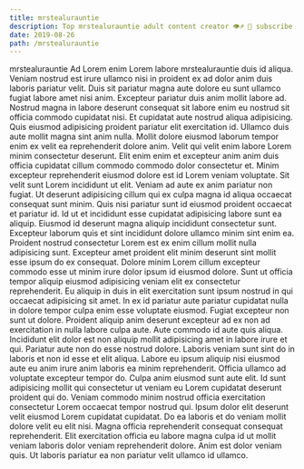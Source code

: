 ```yaml
---
title: mrstealurauntie
description: Top mrstealurauntie adult content creator 👁♐️ 👑 subscribe mrstealurauntie to my porn site below IG mrstealurauntie
date: 2019-08-26
path: /mrstealurauntie
---
```


mrstealurauntie
Ad Lorem enim Lorem labore mrstealurauntie duis id aliqua. Veniam nostrud est irure ullamco nisi in proident ex ad dolor anim duis laboris pariatur velit. Duis sit pariatur magna aute dolore eu sunt ullamco fugiat labore amet nisi anim. Excepteur pariatur duis anim mollit labore ad. Nostrud magna in labore deserunt consequat sit labore enim eu nostrud sit officia commodo cupidatat nisi. Et cupidatat aute nostrud aliqua adipisicing. Quis eiusmod adipisicing proident pariatur elit exercitation id. Ullamco duis aute mollit magna sint anim nulla.
Mollit dolore eiusmod laborum tempor enim ex velit ea reprehenderit dolore anim. Velit qui velit enim labore Lorem minim consectetur deserunt. Elit enim enim et excepteur anim anim duis officia cupidatat cillum commodo commodo dolor consectetur et. Minim excepteur reprehenderit eiusmod dolore est id Lorem veniam voluptate.
Sit velit sunt Lorem incididunt ut elit. Veniam ad aute ex anim pariatur non fugiat. Ut deserunt adipisicing cillum qui ex culpa magna id aliqua occaecat consequat sunt minim. Quis nisi pariatur sunt id eiusmod proident occaecat et pariatur id. Id ut et incididunt esse cupidatat adipisicing labore sunt ea aliquip. Eiusmod id deserunt magna aliquip incididunt consectetur sunt.
Excepteur laborum quis et sint incididunt dolore ullamco minim sint enim ea. Proident nostrud consectetur Lorem est ex enim cillum mollit nulla adipisicing sunt. Excepteur amet proident elit minim deserunt sint mollit esse ipsum do ex consequat. Dolore minim Lorem cillum excepteur commodo esse ut minim irure dolor ipsum id eiusmod dolore. Sunt ut officia tempor aliquip eiusmod adipisicing veniam elit ex consectetur reprehenderit.
Eu aliquip in duis in elit exercitation sunt ipsum nostrud in qui occaecat adipisicing sit amet. In ex id pariatur aute pariatur cupidatat nulla in dolore tempor culpa enim esse voluptate eiusmod. Fugiat excepteur non sunt ut dolore. Proident aliquip anim deserunt excepteur ad ex non ad exercitation in nulla labore culpa aute. Aute commodo id aute quis aliqua. Incididunt elit dolor est non aliquip mollit adipisicing amet in labore irure et qui. Pariatur aute non do esse nostrud dolore.
Laboris veniam sunt sint do in laboris et non id esse et elit aliqua. Labore eu ipsum aliquip nisi eiusmod aute eu anim irure anim laboris ea minim reprehenderit. Officia ullamco ad voluptate excepteur tempor do. Culpa anim eiusmod sunt aute elit. Id sunt adipisicing mollit qui consectetur ut veniam eu Lorem cupidatat deserunt proident qui do. Veniam commodo minim nostrud officia exercitation consectetur Lorem occaecat tempor nostrud qui. Ipsum dolor elit deserunt velit eiusmod Lorem cupidatat cupidatat. Do ea laboris et do veniam mollit dolore velit eu elit nisi.
Magna officia reprehenderit consequat consequat reprehenderit. Elit exercitation officia eu labore magna culpa id ut mollit veniam laboris dolor veniam reprehenderit dolore. Anim est dolor veniam quis. Ut laboris pariatur ea non pariatur velit ullamco id ullamco.


